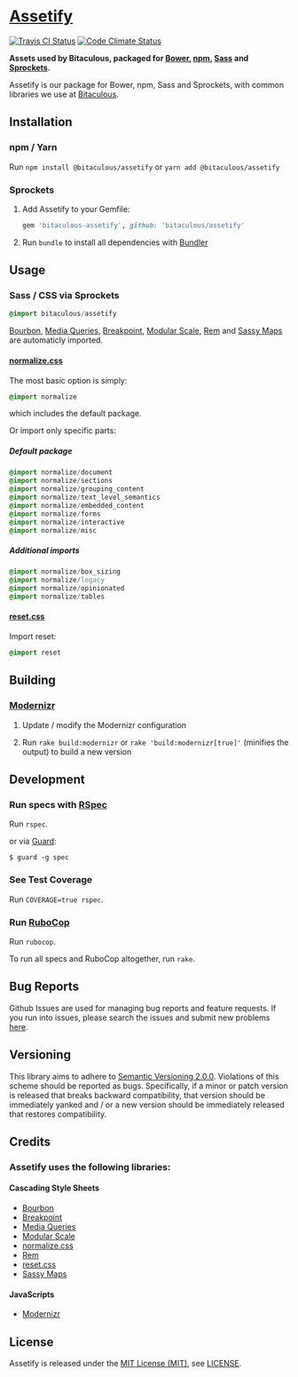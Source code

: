 [Assetify]
==========

[![Travis CI Status][Travis CI Status]][Travis CI]
[![Code Climate Status][Code Climate Status]][Code Climate]

**Assets used by Bitaculous, packaged for [Bower], [npm], [Sass] and [Sprockets].**

Assetify is our package for Bower, npm, Sass and Sprockets, with common libraries we use at [Bitaculous].

Installation
------------

### npm / Yarn

Run `npm install @bitaculous/assetify` or `yarn add @bitaculous/assetify`

### Sprockets

1. Add Assetify to your Gemfile:

    ```ruby
    gem 'bitaculous-assetify', github: 'bitaculous/assetify'
    ```

2. Run `bundle` to install all dependencies with [Bundler]

Usage
-----

### Sass / CSS via Sprockets

```sass
@import bitaculous/assetify
```

[Bourbon], [Media Queries], [Breakpoint], [Modular Scale], [Rem] and [Sassy Maps] are automaticly imported.

#### [normalize.css]

The most basic option is simply:

```sass
@import normalize
```

which includes the default package.

Or import only specific parts:

##### Default package

```sass
@import normalize/document
@import normalize/sections
@import normalize/grouping_content
@import normalize/text_level_semantics
@import normalize/embedded_content
@import normalize/forms
@import normalize/interactive
@import normalize/misc
```

##### Additional imports

```sass
@import normalize/box_sizing
@import normalize/legacy
@import normalize/opinionated
@import normalize/tables
```

#### [reset.css]

Import reset:

```sass
@import reset
```

Building
--------

### [Modernizr]

1. Update / modify the Modernizr configuration

2. Run `rake build:modernizr` or `rake 'build:modernizr[true]'` (minifies the output) to build a new version

Development
-----------

### Run specs with [RSpec]

Run `rspec`.

or via [Guard]:

```
$ guard -g spec
```

### See Test Coverage

Run `COVERAGE=true rspec`.

### Run [RuboCop]

Run `rubocop`.

To run all specs and RuboCop altogether, run `rake`.

Bug Reports
-----------

Github Issues are used for managing bug reports and feature requests. If you run into issues, please search the issues
and submit new problems [here].

Versioning
----------

This library aims to adhere to [Semantic Versioning 2.0.0]. Violations of this scheme should be reported as bugs.
Specifically, if a minor or patch version is released that breaks backward compatibility, that version should be
immediately yanked and / or a new version should be immediately released that restores compatibility.

Credits
-------

### Assetify uses the following libraries:

#### Cascading Style Sheets

* [Bourbon]
* [Breakpoint]
* [Media Queries]
* [Modular Scale]
* [normalize.css]
* [Rem]
* [reset.css]
* [Sassy Maps]

#### JavaScripts

* [Modernizr]

License
-------

Assetify is released under the [MIT License (MIT)], see [LICENSE].

[Assetify]: https://bitaculous.github.io/assetify/ "Assets used by Bitaculous, packaged for Bower, npm, Sass and Sprockets."
[Bitaculous]: https://bitaculous.com "It's all about the bits, baby!"
[Bourbon]: http://bourbon.io "A simple and lightweight mixin library for Sass"
[Bower]: http://bower.io "A package manager for the web"
[Breakpoint]: https://github.com/at-import/breakpoint "Really Simple Media Queries with Sass"
[Bundler]: http://bundler.io "The best way to manage a Ruby application's gems"
[Code Climate]: https://codeclimate.com/github/bitaculous/assetify/maintainability "Assetify at Code Climate"
[Code Climate Status]: https://api.codeclimate.com/v1/badges/a23a4786463ec458e836/maintainability "Code Climate Maintainability"
[Guard]: http://guardgem.org "A command line tool to easily handle events on file system modifications."
[here]: https://github.com/bitaculous/assetify/issues "Github Issues"
[LICENSE]: https://raw.githubusercontent.com/bitaculous/assetify/master/LICENSE "License"
[Media Queries]: https://github.com/rafalbromirski/sass-mediaqueries "A collection of useful Media Queries mixins for Sass (including iOS devices, TVs and more)."
[MIT License (MIT)]: http://opensource.org/licenses/MIT "The MIT License (MIT)"
[Modernizr]: http://modernizr.com "A JavaScript library that detects HTML5 and CSS3 features in the user’s browser"
[Modular Scale]: https://github.com/Team-Sass/modular-scale "Modular scale calculator built into your Sass"
[normalize.css]: http://necolas.github.io/normalize.css "A modern, HTML5-ready alternative to CSS resets"
[npm]: https://www.npmjs.com "A package manager for JavaScript"
[Rem]: https://github.com/pierreburel/sass-rem "Sass function and mixin to use rem units with optional pixel fallback."
[reset.css]: http://meyerweb.com/eric/tools/css/reset "Reset CSS"
[RSpec]: http://rspec.info "Behaviour Driven Development for Ruby"
[RuboCop]: https://github.com/bbatsov/rubocop "A Ruby static code analyzer, based on the community Ruby style guide."
[Sass]: http://sass-lang.com "Syntactically Awesome Style Sheets"
[Sassy Maps]: https://github.com/Team-Sass/Sassy-Maps "Map helper functions for Sass 3.3 Maps including get-deep and set/set-deep"
[Semantic Versioning 2.0.0]: http://semver.org "Semantic Versioning 2.0.0"
[Sprockets]: https://github.com/rails/sprockets "Rack-based asset packaging"
[Test Coverage]: https://codeclimate.com/github/bitaculous/assetify/test_coverage "Test Coverage"
[Test Coverage Status]: https://api.codeclimate.com/v1/badges/a23a4786463ec458e836/test_coverage "Code Climate Test Coverage"
[Travis CI]: https://travis-ci.org/bitaculous/assetify "Assetify at Travis CI"
[Travis CI Status]: https://img.shields.io/travis/bitaculous/assetify.svg?style=flat "Travis CI Status"
[Waypoints]: http://imakewebthings.com/waypoints "A library that makes it easy to execute a function whenever you scroll to an element."
